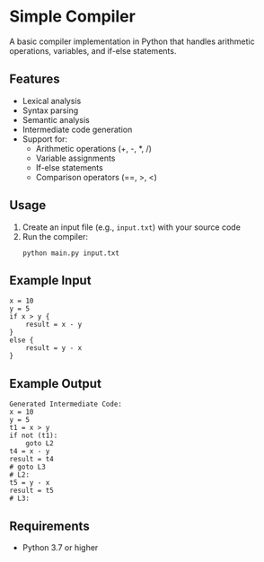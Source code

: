 # Simple Compiler

A basic compiler implementation in Python that handles arithmetic operations, variables, and if-else statements.

## Features

- Lexical analysis
- Syntax parsing
- Semantic analysis
- Intermediate code generation
- Support for:
  - Arithmetic operations (+, -, *, /)
  - Variable assignments
  - If-else statements
  - Comparison operators (==, >, <)

## Usage

1. Create an input file (e.g., `input.txt`) with your source code
2. Run the compiler:
   ```
   python main.py input.txt
   ```

## Example Input

```
x = 10
y = 5
if x > y {
    result = x - y
}   
else {
    result = y - x
}
```

## Example Output

```
Generated Intermediate Code:
x = 10
y = 5
t1 = x > y
if not (t1):
    goto L2
t4 = x - y
result = t4
# goto L3
# L2:
t5 = y - x
result = t5
# L3:
```

## Requirements

- Python 3.7 or higher
